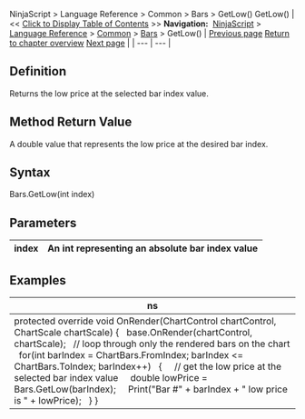 ﻿
NinjaScript \> Language Reference \> Common \> Bars \> GetLow()
GetLow()
| \<\< [Click to Display Table of Contents](getlow.md) \>\> **Navigation:**     [NinjaScript](ninjascript-1.md) \> [Language Reference](language_reference_wip-1.md) \> [Common](common-1.md) \> [Bars](bars-1.md) \> GetLow() | [Previous page](gethigh-1.md) [Return to chapter overview](bars-1.md) [Next page](getopen-1.md) |
| --- | --- |
## Definition
Returns the low price at the selected bar index value.
 
## Method Return Value
A double value that represents the low price at the desired bar index.
## 
## Syntax
Bars.GetLow(int index)
 
## Parameters
| index | An int representing an absolute bar index value |
| --- | --- |

## Examples
| ns |
| --- |
| protected override void OnRender(ChartControl chartControl, ChartScale chartScale) {    base.OnRender(chartControl, chartScale);    // loop through only the rendered bars on the chart    for(int barIndex \= ChartBars.FromIndex; barIndex \<\= ChartBars.ToIndex; barIndex\+\+)    {      // get the low price at the selected bar index value      double lowPrice \= Bars.GetLow(barIndex);      Print("Bar \#" \+ barIndex \+ " low price is " \+ lowPrice);    } } |

